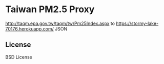 # Taiwan PM2.5 Proxy
http://taqm.epa.gov.tw/taqm/tw/Pm25Index.aspx to https://stormy-lake-70176.herokuapp.com/ JSON

License
-------
BSD License

